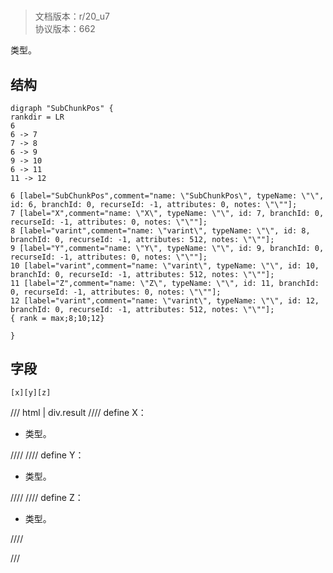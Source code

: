 # <!-- md:samp SubChunkPos -->

> 文档版本：r/20_u7<br/>协议版本：662

<!-- md:samp SubChunkPos -->类型。

## 结构

```viz
digraph "SubChunkPos" {
rankdir = LR
6
6 -> 7
7 -> 8
6 -> 9
9 -> 10
6 -> 11
11 -> 12

6 [label="SubChunkPos",comment="name: \"SubChunkPos\", typeName: \"\", id: 6, branchId: 0, recurseId: -1, attributes: 0, notes: \"\""];
7 [label="X",comment="name: \"X\", typeName: \"\", id: 7, branchId: 0, recurseId: -1, attributes: 0, notes: \"\""];
8 [label="varint",comment="name: \"varint\", typeName: \"\", id: 8, branchId: 0, recurseId: -1, attributes: 512, notes: \"\""];
9 [label="Y",comment="name: \"Y\", typeName: \"\", id: 9, branchId: 0, recurseId: -1, attributes: 0, notes: \"\""];
10 [label="varint",comment="name: \"varint\", typeName: \"\", id: 10, branchId: 0, recurseId: -1, attributes: 512, notes: \"\""];
11 [label="Z",comment="name: \"Z\", typeName: \"\", id: 11, branchId: 0, recurseId: -1, attributes: 0, notes: \"\""];
12 [label="varint",comment="name: \"varint\", typeName: \"\", id: 12, branchId: 0, recurseId: -1, attributes: 512, notes: \"\""];
{ rank = max;8;10;12}

}

```

## 字段

```title='SubChunkPos'
[x][y][z]
```

/// html | div.result
//// define
X：<!-- md:samp varint -->

- <!-- md:samp varint -->类型。


////
//// define
Y：<!-- md:samp varint -->

- <!-- md:samp varint -->类型。


////
//// define
Z：<!-- md:samp varint -->

- <!-- md:samp varint -->类型。


////

///

